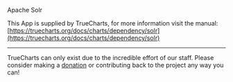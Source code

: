 Apache Solr

This App is supplied by TrueCharts, for more information visit the manual: [https://truecharts.org/docs/charts/dependency/solr](https://truecharts.org/docs/charts/dependency/solr)

---

TrueCharts can only exist due to the incredible effort of our staff.
Please consider making a [donation](https://truecharts.org/docs/about/sponsor) or contributing back to the project any way you can!
